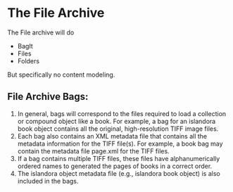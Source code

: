 # The File Archive


The File archive will do 
* BagIt
* Files
* Folders

But specifically no content modeling. 


## File Archive Bags:
1. In general, bags will correspond to the files required to load a collection or compound object like a book. For example, a bag for an islandora book object contains all the original, high-resolution TIFF image files.
1. Each bag also contains an XML metadata file that contains all the metadata information for the TIFF file(s). For example, a book bag may contain the metadata file page.xml for the TIFF files. 
1. If a bag contains multiple TIFF files, these files have alphanumerically ordered names to generated the pages of books in a correct order. 
1. The islandora object metadata file (e.g., islandora book object) is also included in the bags.
